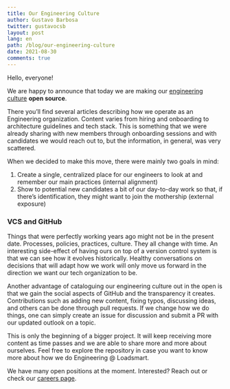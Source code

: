 ```yaml
---
title: Our Engineering Culture
author: Gustavo Barbosa
twitter: gustavocsb
layout: post
lang: en
path: /blog/our-engineering-culture
date: 2021-08-30
comments: true
---
```

Hello, everyone!

We are happy to announce that today we are making our [engineering culture](https://github.com/loadsmart/culture) **open source**.

There you’ll find several articles describing how we operate as an Engineering organization. Content varies from hiring and onboarding to architecture guidelines and tech stack. This is something that we were already sharing with new members through onboarding sessions and with candidates we would reach out to, but the information, in general, was very scattered.

When we decided to make this move, there were mainly two goals in mind:
1. Create a single, centralized place for our engineers to look at and remember our main practices (internal alignment)
2. Show to potential new candidates a bit of our day-to-day work so that, if there’s identification, they might want to join the mothership (external exposure)

### VCS and GitHub

Things that were perfectly working years ago might not be in the present date. Processes, policies, practices, culture. They all change with time. An interesting side-effect of having ours on top of a version control system is that we can see how it evolves historically. Healthy conversations on decisions that will adapt how we work will only move us forward in the direction we want our tech organization to be.

Another advantage of cataloguing our engineering culture out in the open is that we gain the social aspects of GitHub and the transparency it creates. Contributions such as adding new content, fixing typos, discussing ideas, and others can be done through pull requests. If we change how we do things, one can simply create an issue for discussion and submit a PR with our updated outlook on a topic. 

This is only the beginning of a bigger project. It will keep receiving more content as time passes and we are able to share more and more about ourselves. Feel free to explore the repository in case you want to know more about how we do Engineering @ Loadsmart.

We have many open positions at the moment. Interested? Reach out or check our [careers page](https://loadsmart.com/careers/).